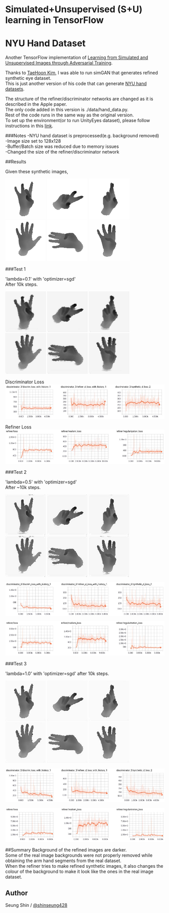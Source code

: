 # Simulated+Unsupervised (S+U) learning in TensorFlow
# NYU Hand Dataset

Another TensorFlow implementation of [Learning from Simulated and Unsupervised Images through Adversarial Training](https://arxiv.org/abs/1612.07828).

Thanks to [TaeHoon Kim](http://carpedm20.github.io), I was able to run simGAN that generates refined synthetic eye dataset.  
This is just another version of his code that can generate [NYU hand datasets](http://cims.nyu.edu/~tompson/NYU_Hand_Pose_Dataset.htm).


The structure of the refiner/discriminator networks are changed as it is described in the Apple paper.  
The only code added in this version is ./data/hand_data.py.  
Rest of the code runs in the same way as the original version.  
To set up the environment(or to run UnityEyes dataset), please follow instructions in this [link](https://github.com/carpedm20/simulated-unsupervised-tensorflow).

###Notes
-NYU hand dataset is preprocessed(e.g. background removed)  
-Image size set to 128x128  
-Buffer/Batch size was reduced due to memory issues  
-Changed the size of the refiner/discriminator network

##Results

Given these synthetic images,

![NYU_hand_synt_1](./results/synt_1.png)
![NYU_hand_synt_2](./results/synt_2.png)
![NYU_hand_synt_3](./results/synt_3.png)
![NYU_hand_synt_4](./results/synt_4.png)
![NYU_hand_synt_5](./results/synt_5.png)
![NYU_hand_synt_6](./results/synt_6.png)

###Test 1

'lambda=0.1' with 'optimizer=sgd'  
After 10k steps.  

![NYU_hand_ref_1](./results/refined_1.png)
![NYU_hand_ref_2](./results/refined_2.png)
![NYU_hand_ref_3](./results/refined_3.png)
![NYU_hand_ref_4](./results/refined_4.png)
![NYU_hand_ref_5](./results/refined_5.png)
![NYU_hand_ref_6](./results/refined_6.png)

Discriminator Loss  
![scalar_d_result_1](./results/scalar_discrim_result_1.png)

Refiner Loss  
![scalar_r_result_1](./results/scalar_refine_result_1.png)

###Test 2

'lambda=0.5' with 'optimizer=sgd'  
After ~10k steps.  

![NYU_hand_ref_7](./results/refined_1.1.png)
![NYU_hand_ref_8](./results/refined_2.1.png)
![NYU_hand_ref_9](./results/refined_3.1.png)
![NYU_hand_ref_10](./results/refined_4.1.png)
![NYU_hand_ref_11](./results/refined_5.1.png)
![NYU_hand_ref_12](./results/refined_6.1.png)

![scalar_result_2](./results/scalar_discrim_result_2.png)

![scalar_result_2](./results/scalar_refine_result_2.png)

###Test 3

'lambda=1.0' with 'optimizer=sgd' after 10k steps.  

![NYU_hand_ref_13](./results/refined_1.2.png)
![NYU_hand_ref_14](./results/refined_2.2.png)
![NYU_hand_ref_15](./results/refined_3.2.png)
![NYU_hand_ref_16](./results/refined_4.2.png)
![NYU_hand_ref_17](./results/refined_5.2.png)
![NYU_hand_ref_18](./results/refined_6.2.png)

![scalar_result_3](./results/scalar_discrim_result_3.png)

![scalar_result_3](./results/scalar_refine_result_3.png)

##Summary
Background of the refined images are darker.  
Some of the real image backgrounds were not properly removed while obtaining the arm hand segments from the real dataset.  
When the refiner tries to make refined synthetic images, it also changes the colour of the background to make it look like the ones in the real image dataset.

## Author

Seung Shin / [@shinseung428](http://shinseung428.github.io)


